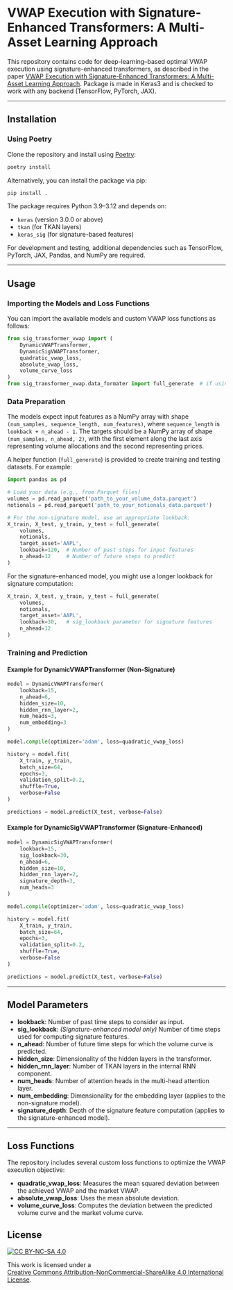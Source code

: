 # VWAP Execution with Signature-Enhanced Transformers: A Multi-Asset Learning Approach

This repository contains code for deep-learning–based optimal VWAP execution using signature-enhanced transformers, as described in the paper [VWAP Execution with Signature-Enhanced Transformers: A Multi-Asset Learning Approach](). Package is made in Keras3 and is checked to work with any backend (TensorFlow, PyTorch, JAX).

---

## Installation

### Using Poetry

Clone the repository and install using [Poetry](https://python-poetry.org/):

```bash
poetry install
```

Alternatively, you can install the package via pip:

```bash
pip install .
```

The package requires Python 3.9–3.12 and depends on:
- `keras` (version 3.0.0 or above)
- `tkan` (for TKAN layers)
- `keras_sig` (for signature-based features)

For development and testing, additional dependencies such as TensorFlow, PyTorch, JAX, Pandas, and NumPy are required.

---

## Usage

### Importing the Models and Loss Functions

You can import the available models and custom VWAP loss functions as follows:

```python
from sig_transformer_vwap import (
    DynamicVWAPTransformer,
    DynamicSigVWAPTransformer,
    quadratic_vwap_loss,
    absolute_vwap_loss,
    volume_curve_loss
)
from sig_transformer_vwap.data_formater import full_generate  # if using the provided data formatter
```

### Data Preparation

The models expect input features as a NumPy array with shape `(num_samples, sequence_length, num_features)`, where `sequence_length` is `lookback + n_ahead - 1`. The targets should be a NumPy array of shape `(num_samples, n_ahead, 2)`, with the first element along the last axis representing volume allocations and the second representing prices.

A helper function (`full_generate`) is provided to create training and testing datasets. For example:

```python
import pandas as pd

# Load your data (e.g., from Parquet files)
volumes = pd.read_parquet('path_to_your_volume_data.parquet')
notionals = pd.read_parquet('path_to_your_notionals_data.parquet')

# For the non-signature model, use an appropriate lookback:
X_train, X_test, y_train, y_test = full_generate(
    volumes,
    notionals,
    target_asset='AAPL',
    lookback=120,  # Number of past steps for input features
    n_ahead=12     # Number of future steps to predict
)
```

For the signature-enhanced model, you might use a longer lookback for signature computation:

```python
X_train, X_test, y_train, y_test = full_generate(
    volumes,
    notionals,
    target_asset='AAPL',
    lookback=30,   # sig_lookback parameter for signature features
    n_ahead=12
)
```

### Training and Prediction

#### Example for DynamicVWAPTransformer (Non-Signature)

```python
model = DynamicVWAPTransformer(
    lookback=15,
    n_ahead=6,
    hidden_size=10,
    hidden_rnn_layer=2,
    num_heads=3,
    num_embedding=3
)

model.compile(optimizer='adam', loss=quadratic_vwap_loss)

history = model.fit(
    X_train, y_train,
    batch_size=64,
    epochs=3,
    validation_split=0.2,
    shuffle=True,
    verbose=False
)

predictions = model.predict(X_test, verbose=False)
```

#### Example for DynamicSigVWAPTransformer (Signature-Enhanced)

```python
model = DynamicSigVWAPTransformer(
    lookback=15,
    sig_lookback=30,
    n_ahead=6,
    hidden_size=10,
    hidden_rnn_layer=2,
    signature_depth=3,
    num_heads=3
)

model.compile(optimizer='adam', loss=quadratic_vwap_loss)

history = model.fit(
    X_train, y_train,
    batch_size=64,
    epochs=3,
    validation_split=0.2,
    shuffle=True,
    verbose=False
)

predictions = model.predict(X_test, verbose=False)
```

---

## Model Parameters

- **lookback**: Number of past time steps to consider as input.
- **sig_lookback**: *(Signature-enhanced model only)* Number of time steps used for computing signature features.
- **n_ahead**: Number of future time steps for which the volume curve is predicted.
- **hidden_size**: Dimensionality of the hidden layers in the transformer.
- **hidden_rnn_layer**: Number of TKAN layers in the internal RNN component.
- **num_heads**: Number of attention heads in the multi-head attention layer.
- **num_embedding**: Dimensionality for the embedding layer (applies to the non-signature model).
- **signature_depth**: Depth of the signature feature computation (applies to the signature-enhanced model).

---

## Loss Functions

The repository includes several custom loss functions to optimize the VWAP execution objective:

- **quadratic_vwap_loss**: Measures the mean squared deviation between the achieved VWAP and the market VWAP.
- **absolute_vwap_loss**: Uses the mean absolute deviation.
- **volume_curve_loss**: Computes the deviation between the predicted volume curve and the market volume curve.

## License

[![CC BY-NC-SA 4.0][cc-by-nc-sa-image]][cc-by-nc-sa]

This work is licensed under a  
[Creative Commons Attribution-NonCommercial-ShareAlike 4.0 International License][cc-by-nc-sa].

[cc-by-nc-sa]: http://creativecommons.org/licenses/by-nc-sa/4.0/  
[cc-by-nc-sa-image]: https://licensebuttons.net/l/by-nc-sa/4.0/88x31.png  